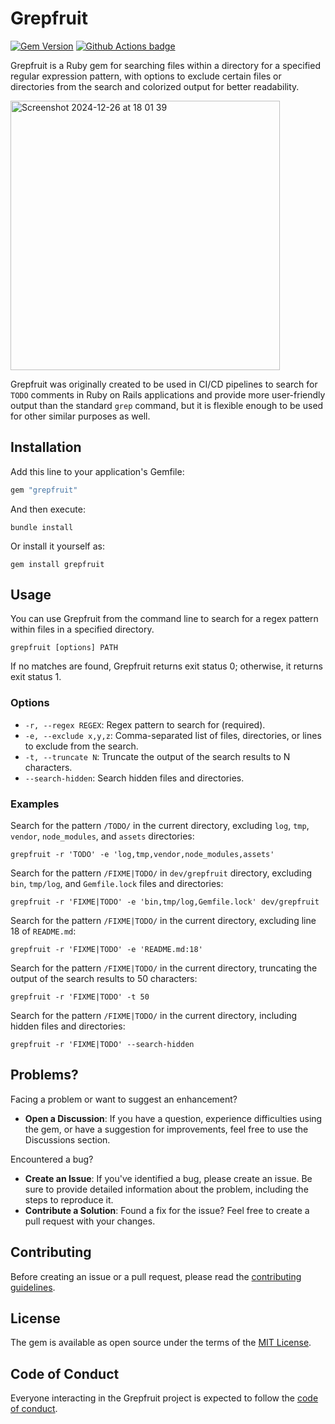 # Grepfruit

[![Gem Version](https://badge.fury.io/rb/grepfruit.svg)](http://badge.fury.io/rb/grepfruit)
[![Github Actions badge](https://github.com/enjaku4/grepfruit/actions/workflows/main.yml/badge.svg)](https://github.com/enjaku4/grepfruit/actions/workflows/main.yml)

Grepfruit is a Ruby gem for searching files within a directory for a specified regular expression pattern, with options to exclude certain files or directories from the search and colorized output for better readability.

<img width="431" alt="Screenshot 2024-12-26 at 18 01 39" src="https://github.com/user-attachments/assets/e3fdb4f7-c4d9-4c8d-9a5a-228f2be55d52" />

Grepfruit was originally created to be used in CI/CD pipelines to search for `TODO` comments in Ruby on Rails applications and provide more user-friendly output than the standard `grep` command, but it is flexible enough to be used for other similar purposes as well.

## Installation

Add this line to your application's Gemfile:

```ruby
gem "grepfruit"
```

And then execute:

```shell
bundle install
```

Or install it yourself as:

```shell
gem install grepfruit
```

## Usage

You can use Grepfruit from the command line to search for a regex pattern within files in a specified directory.

```shell
grepfruit [options] PATH
```

If no matches are found, Grepfruit returns exit status 0; otherwise, it returns exit status 1.

### Options

- `-r, --regex REGEX`: Regex pattern to search for (required).
- `-e, --exclude x,y,z`: Comma-separated list of files, directories, or lines to exclude from the search.
- `-t, --truncate N`: Truncate the output of the search results to N characters.
- `--search-hidden`: Search hidden files and directories.

### Examples

Search for the pattern `/TODO/` in the current directory, excluding `log`, `tmp`, `vendor`, `node_modules`, and `assets` directories:

```shell
grepfruit -r 'TODO' -e 'log,tmp,vendor,node_modules,assets'
```

Search for the pattern `/FIXME|TODO/` in `dev/grepfruit` directory, excluding `bin`, `tmp/log`, and `Gemfile.lock` files and directories:

```shell
grepfruit -r 'FIXME|TODO' -e 'bin,tmp/log,Gemfile.lock' dev/grepfruit
```

Search for the pattern `/FIXME|TODO/` in the current directory, excluding line 18 of `README.md`:

```shell
grepfruit -r 'FIXME|TODO' -e 'README.md:18'
```

Search for the pattern `/FIXME|TODO/` in the current directory, truncating the output of the search results to 50 characters:

```shell
grepfruit -r 'FIXME|TODO' -t 50
```

Search for the pattern `/FIXME|TODO/` in the current directory, including hidden files and directories:

```shell
grepfruit -r 'FIXME|TODO' --search-hidden
```

## Problems?

Facing a problem or want to suggest an enhancement?

- **Open a Discussion**: If you have a question, experience difficulties using the gem, or have a suggestion for improvements, feel free to use the Discussions section.

Encountered a bug?

- **Create an Issue**: If you've identified a bug, please create an issue. Be sure to provide detailed information about the problem, including the steps to reproduce it.
- **Contribute a Solution**: Found a fix for the issue? Feel free to create a pull request with your changes.

## Contributing

Before creating an issue or a pull request, please read the [contributing guidelines](https://github.com/enjaku4/grepfruit/blob/master/CONTRIBUTING.md).

## License

The gem is available as open source under the terms of the [MIT License](https://github.com/enjaku4/grepfruit/blob/master/LICENSE.txt).

## Code of Conduct

Everyone interacting in the Grepfruit project is expected to follow the [code of conduct](https://github.com/enjaku4/grepfruit/blob/master/CODE_OF_CONDUCT.md).
